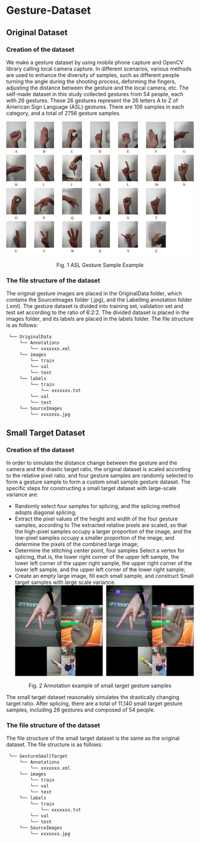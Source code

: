 # Gesture-Dataset
## Original Dataset
### Creation of the dataset
We make a gesture dataset by using mobile phone capture and OpenCV library calling local camera capture. In different scenarios, various methods are used to enhance the diversity of samples, such as different people turning the angle during the shooting process, deforming the fingers, adjusting the distance between the gesture and the local camera, etc. The self-made dataset in this study collected gestures from 54 people, each with 26 gestures. These 26 gestures represent the 26 letters A to Z of American Sign Language (ASL) gestures. There are 106 samples in each category, and a total of 2756 gesture samples.

![image](https://github.com/KayViolet/Gesture-Dataset/blob/main/GestureSample/ASL%20Gesture%20Sample.jpg)
<p align="center">Fig. 1 ASL Gesture Sample Example</p>

### The file structure of the dataset
The original gesture images are placed in the OriginalData folder, which contains the SourceImages folder (.jpg), and the LabelImg annotation folder (.xml). The gesture dataset is divided into training set, validation set and test set according to the ratio of 6:2:2. The divided dataset is placed in the images folder, and its labels are placed in the labels folder.
The file structure is as follows:

     └── OriginalData
         └── Annotations
             └── xxxxxxx.xml
         └── images
             └── train
             └── val
             └── test
         └── labels
             └── train
                 └── xxxxxxx.txt
             └── val
             └── test
         └── SourceImages
             └── xxxxxxx.jpg

## Small Target Dataset
### Creation of the dataset
In order to simulate the distance change between the gesture and the camera and the drastic target ratio, the original dataset is scaled according to the relative pixel ratio, and four gesture samples are randomly selected to form a gesture sample to form a custom small sample gesture dataset.
The specific steps for constructing a small target dataset with large-scale variance are:
  - Randomly select four samples for splicing, and the splicing method adopts diagonal splicing;
  - Extract the pixel values of the height and width of the four gesture samples, according to The extracted relative pixels are scaled, so that the high-pixel samples occupy a larger proportion of the image, and the low-pixel samples occupy a smaller proportion of the image, and determine the pixels of the combined large image;
  - Determine the stitching center point, four samples Select a vertex for splicing, that is, the lower right corner of the upper left sample, the lower left corner of the upper right sample, the upper right corner of the lower left sample, and the upper left corner of the lower right sample; 
  - Create an empty large image, fill each small sample, and construct Small target samples with large scale variance.
![image](https://github.com/KayViolet/Gesture-Dataset/blob/main/GestureSample/Annotation%20example%20of%20small%20target%20gesture%20samples.jpg)
<p align="center">Fig. 2 Annotation example of small target gesture samples</p>
The small target dataset reasonably simulates the drastically changing target ratio. After splicing, there are a total of 11,140 small target gesture samples, including 26 gestures and composed of 54 people.

### The file structure of the dataset
The file structure of the small target dataset is the same as the original dataset. The file structure is as follows:

     └── GestureSmallTarget
         └── Annotations
             └── xxxxxxx.xml
         └── images
             └── train
             └── val
             └── test
         └── labels
             └── train
                 └── xxxxxxx.txt
             └── val
             └── test
         └── SourceImages
             └── xxxxxxx.jpg
